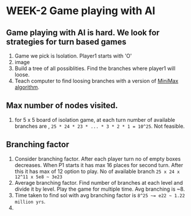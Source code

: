 # WEEK-2 Game playing with AI

## Game playing with AI is hard. We look for strategies for turn based games

1. Game we pick is Isolation. Player1 starts with 'O'
1. image
1. Build a tree of all possiblities. Find the branches where player1 will loose. 
1. Teach computer to find loosing branches with a version of [MiniMax algorithm](https://classroom.udacity.com/nanodegrees/nd889/parts/6be67fd1-9725-4d14-b36e-ae2b5b20804c/modules/f719d723-7ee0-472c-80c1-663f02de94f3/lessons/9b1a742a-fa2d-4940-922c-ed426b44f81b/concepts/49461227440923).

## Max number of nodes visited.

1. for 5 x 5 board of isolation game, at each turn number of available branches are , `25 * 24 * 23 * ... * 3 * 2 * 1 = 10^25`. Not feasible.

## Branching factor
1. Consider branching factor. After each player turn no of empty boxes decreases. When P1 starts it has max 16 places for second turn. After this it has max of 12 option to play. No of available branch `25 x 24 x 12^11 x 5e8 ~ 3e23`
1. Average branching factor. Find number of branches at each level and divide it by level. Play the game for multiple time. Avg branching is ~8.
1. Time taken to find sol with avg branching factor is `8^25 ~= e22 ~ 1.22 million yrs`.
1. 
